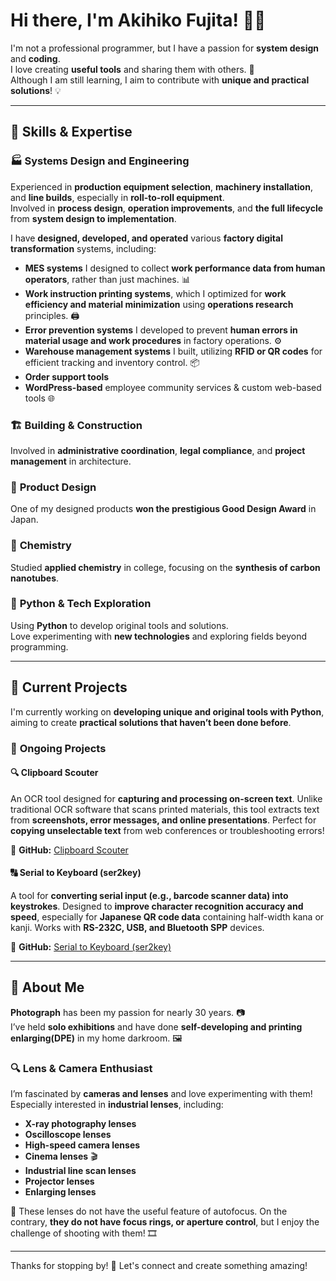 # Hi there, I'm Akihiko Fujita! 👋✨  
I'm not a professional programmer, but I have a passion for **system design** and **coding**.   <BR>
I love creating **useful tools** and sharing them with others. 🚀   <BR>
Although I am still learning, I aim to contribute with **unique and practical solutions**! 💡   <BR>

---

## 🔧 Skills & Expertise  
### 🏭 **Systems Design and Engineering**  
Experienced in **production equipment selection**, **machinery installation**, and **line builds**, especially in **roll-to-roll equipment**.  <BR>
Involved in **process design**, **operation improvements**, and **the full lifecycle** from **system design to implementation**.  <BR>

I have **designed, developed, and operated** various **factory digital transformation** systems, including:  <BR>  
   - **MES systems** I designed to collect **work performance data from human operators**, rather than just machines. 📊  
   - **Work instruction printing systems**, which I optimized for **work efficiency and material minimization** using **operations research** principles. 🖨️  
   - **Error prevention systems** I developed to prevent **human errors in material usage and work procedures** in factory operations. ⚙️  
   - **Warehouse management systems** I built, utilizing **RFID or QR codes** for efficient tracking and inventory control. 📦  
   - **Order support tools**
   - **WordPress-based** employee community services & custom web-based tools 🌐  


### 🏗️ **Building & Construction**  
 Involved in **administrative coordination**, **legal compliance**, and **project management** in architecture.  

### 🎨 **Product Design**  
 One of my designed products **won the prestigious Good Design Award** in Japan.  

### 🧪 **Chemistry**  
 Studied **applied chemistry** in college, focusing on the **synthesis of carbon nanotubes**.  

### 🐍 **Python & Tech Exploration**  
 Using **Python** to develop original tools and solutions.   <BR>
 Love experimenting with **new technologies** and exploring fields beyond programming.   <BR>

---

## 🎯 Current Projects  
I'm currently working on **developing unique and original tools with Python**, aiming to create **practical solutions that haven’t been done before**.  

### 📌 **Ongoing Projects**  
#### 🔍 Clipboard Scouter  
An OCR tool designed for **capturing and processing on-screen text**. Unlike traditional OCR software that scans printed materials, this tool extracts text from **screenshots, error messages, and online presentations**. Perfect for **copying unselectable text** from web conferences or troubleshooting errors!  

🔗 **GitHub:** [Clipboard Scouter](https://github.com/Akihiko-Fuji/scouter)  

#### 🔠 Serial to Keyboard (ser2key)  
A tool for **converting serial input (e.g., barcode scanner data) into keystrokes**. Designed to **improve character recognition accuracy and speed**, especially for **Japanese QR code data** containing half-width kana or kanji. Works with **RS-232C, USB, and Bluetooth SPP** devices.  

🔗 **GitHub:** [Serial to Keyboard (ser2key)](https://github.com/Akihiko-Fuji/ser2key)  



---

## 📸 About Me  
**Photograph** has been my passion for nearly 30 years. 📷  
I’ve held **solo exhibitions** and have done **self-developing and printing enlarging(DPE)** in my home darkroom. 🖼️  

### 🔍 Lens & Camera Enthusiast  
 I’m fascinated by **cameras and lenses** and love experimenting with them!  
 Especially interested in **industrial lenses**, including:  
   - **X-ray photography lenses**  
   - **Oscilloscope lenses**  
   - **High-speed camera lenses**  
   - **Cinema lenses** 🎬  
   - **Industrial line scan lenses**  
   - **Projector lenses**  
   - **Enlarging lenses**  

📌 These lenses do not have the useful feature of autofocus. On the contrary, **they do not have focus rings, or aperture control**, but I enjoy the challenge of shooting with them! 🎞️  

---

Thanks for stopping by! 🚀 Let's connect and create something amazing!  
